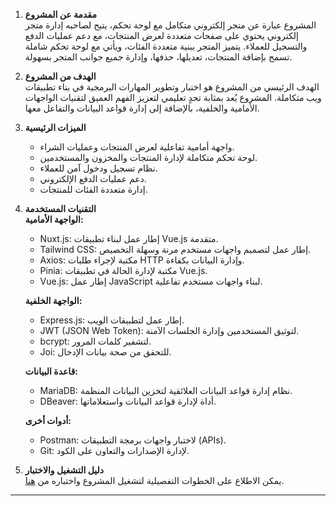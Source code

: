 1. **مقدمة عن المشروع**  
   المشروع عبارة عن متجر إلكتروني متكامل مع لوحة تحكم، يتيح لصاحبه إدارة متجر إلكتروني يحتوي على صفحات متعددة لعرض المنتجات، مع دعم عمليات الدفع والتسجيل للعملاء. يتميز المتجر ببنية متعددة الفئات، ويأتي مع لوحة تحكم شاملة تسمح بإضافة المنتجات، تعديلها، حذفها، وإدارة جميع جوانب المتجر بسهولة.

2. **الهدف من المشروع**  
   الهدف الرئيسي من المشروع هو اختبار وتطوير المهارات البرمجية في بناء تطبيقات ويب متكاملة. المشروع يُعد بمثابة تحدٍ تعليمي لتعزيز الفهم العميق لتقنيات الواجهات الأمامية والخلفية، بالإضافة إلى إدارة قواعد البيانات والتفاعل معها.

3. **الميزات الرئيسية**  
   - واجهة أمامية تفاعلية لعرض المنتجات وعمليات الشراء.  
   - لوحة تحكم متكاملة لإدارة المنتجات والمخزون والمستخدمين.  
   - نظام تسجيل ودخول آمن للعملاء.  
   - دعم عمليات الدفع الإلكتروني.  
   - إدارة متعددة الفئات للمنتجات.  

4. **التقنيات المستخدمة**  
   **الواجهة الأمامية:**  
   - Nuxt.js: إطار عمل لبناء تطبيقات Vue.js متقدمة.  
   - Tailwind CSS: إطار عمل لتصميم واجهات مستخدم مرنة وسهلة التخصيص.  
   - Axios: مكتبة لإجراء طلبات HTTP وإدارة البيانات بكفاءة.  
   - Pinia: مكتبة لإدارة الحالة في تطبيقات Vue.js.  
   - Vue.js: إطار عمل JavaScript لبناء واجهات مستخدم تفاعلية.  

   **الواجهة الخلفية:**  
   - Express.js: إطار عمل لتطبيقات الويب.  
   - JWT (JSON Web Token): لتوثيق المستخدمين وإدارة الجلسات الآمنة.  
   - bcrypt: لتشفير كلمات المرور.  
   - Joi: للتحقق من صحة بيانات الإدخال.  

   **قاعدة البيانات:**  
   - MariaDB: نظام إدارة قواعد البيانات العلائقية لتخزين البيانات المنظمة.  
   - DBeaver: أداة لإدارة قواعد البيانات واستعلاماتها.  

   **أدوات أخرى:**  
   - Postman: لاختبار واجهات برمجة التطبيقات (APIs).  
   - Git: لإدارة الإصدارات والتعاون على الكود.  

5. **دليل التشغيل والاختبار**  
   يمكن الاطلاع على الخطوات التفصيلية لتشغيل المشروع واختباره من [هنا](#).  

---